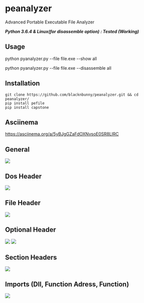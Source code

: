 # peanalyzer
Advanced Portable Executable File Analyzer

**_Python 3.6.4 & Linux(for disassemble option) : Tested (Working)_**

## Usage
  python pyanalyzer.py --file file.exe --show all
  
  python pyanalyzer.py --file file.exe --disassemble all
  
## Installation
  ```
  git clone https://github.com/blacknbunny/peanalyzer.git && cd peanalyzer/
  pip install pefile
  pip install capstone
  ```
 
## Asciinema
  https://asciinema.org/a/5yBJgGZaFdOXNvsoE0SR8LIRC

## General
  ![](https://i.imgur.com/HPhfMPP.jpg)
## Dos Header
  ![](https://i.imgur.com/lyaOuuX.jpg)
## File Header
  ![](https://i.imgur.com/t4MuTjk.jpg)
## Optional Header
  ![](https://i.imgur.com/z5Fq1AF.jpg)
  ![](https://i.imgur.com/fei0lbf.jpg)
## Section Headers
  ![](https://i.imgur.com/RA60iim.jpg)
## Imports (Dll, Function Adress, Function)
  ![](https://i.imgur.com/kPw1EmH.jpg)

